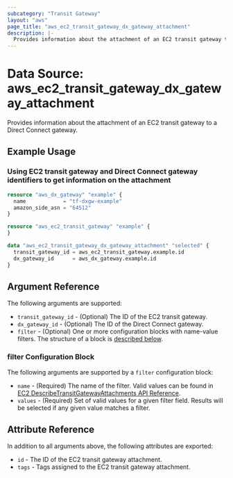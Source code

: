 ```yaml
---
subcategory: "Transit Gateway"
layout: "aws"
page_title: "aws_ec2_transit_gateway_dx_gateway_attachment"
description: |-
  Provides information about the attachment of an EC2 transit gateway to a Direct Connect gateway.
---
```


[describe-transit-gateway-attachments]: https://docs.cloud.croc.ru/en/api/ec2/transit_gateways/DescribeTransitGatewayAttachments.html

# Data Source: aws_ec2_transit_gateway_dx_gateway_attachment

Provides information about the attachment of an EC2 transit gateway to a Direct Connect gateway.

## Example Usage

### Using EC2 transit gateway and Direct Connect gateway identifiers to get information on the attachment

```terraform
resource "aws_dx_gateway" "example" {
  name            = "tf-dxgw-example"
  amazon_side_asn = "64512"
}

resource "aws_ec2_transit_gateway" "example" {
}

data "aws_ec2_transit_gateway_dx_gateway_attachment" "selected" {
  transit_gateway_id = aws_ec2_transit_gateway.example.id
  dx_gateway_id      = aws_dx_gateway.example.id
}
```

## Argument Reference

The following arguments are supported:

* `transit_gateway_id` - (Optional) The ID of the EC2 transit gateway.
* `dx_gateway_id` - (Optional) The ID of the Direct Connect gateway.
* `filter` - (Optional) One or more configuration blocks with name-value filters. The structure of a block is [described below](#filter-configuration-block).

### filter Configuration Block

The following arguments are supported by a `filter` configuration block:

* `name` - (Required) The name of the filter. Valid values can be found in [EC2 DescribeTransitGatewayAttachments API Reference][describe-transit-gateway-attachments].
* `values` - (Required) Set of valid values for a given filter field. Results will be selected if any given value matches a filter.

## Attribute Reference

In addition to all arguments above, the following attributes are exported:

* `id` - The ID of the EC2 transit gateway attachment.
* `tags` - Tags assigned to the EC2 transit gateway attachment.
